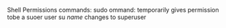 Shell Permissions commands:
sudo ommand: temporarily gives permission tobe a suoer user
su _name_ changes to superuser
